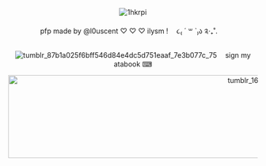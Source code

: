 <div id="header" align="center">  
   



![1hkrpi](https://github.com/user-attachments/assets/18d16b3e-1618-4a35-84fb-1d7ad2e48729)




 ㅤpfp made by @l0uscent ♡ ♡ ♡ ilysm !ㅤ  ૮₍ ´ ꒳ `₎ა  ༉‧₊˚. ㅤㅤ

 
![tumblr_87b1a025f6bff546d84e4dc5d751eaaf_7e3b077c_75](https://github.com/user-attachments/assets/49ba77d2-6b95-43fd-a031-66cede8164f0) ㅤsign my atabook ⌨

<img width="1280" height="168" alt="tumblr_163dccc1291c85231728563450bd11b8_a84ca881_1280" src="https://github.com/user-attachments/assets/58a9d7a5-35a3-42e5-bb5a-409b13fa5cd8" />









